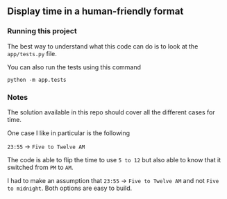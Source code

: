 ## Display time in a human-friendly format

### Running this project

The best way to understand what this code can do is to look at the `app/tests.py` file.

You can also run the tests using this command
```commandline
python -m app.tests
```

### Notes
The solution available in this repo should cover all the different cases for time.

One case I like in particular is the following

`23:55` -> `Five to Twelve AM`

The code is able to flip the time to use `5 to 12` but also able to know that
it switched from `PM` to `AM`.

I had to make an assumption that `23:55` -> `Five to Twelve AM` and not
`Five to midnight`.
Both options are easy to build. 